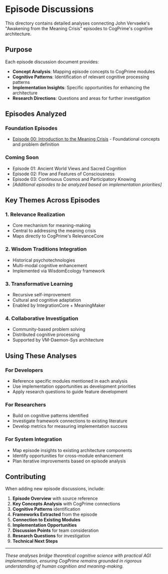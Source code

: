 # Episode Discussions

This directory contains detailed analyses connecting John Vervaeke's "Awakening from the Meaning Crisis" episodes to CogPrime's cognitive architecture.

## Purpose

Each episode discussion document provides:
- **Concept Analysis**: Mapping episode concepts to CogPrime modules
- **Cognitive Patterns**: Identification of relevant cognitive processing patterns
- **Implementation Insights**: Specific opportunities for enhancing the architecture
- **Research Directions**: Questions and areas for further investigation

## Episodes Analyzed

### Foundation Episodes
- [Episode 00: Introduction to the Meaning Crisis](Episode_00_Discussion.md) - Foundational concepts and problem definition

### Coming Soon
- Episode 01: Ancient World Views and Sacred Cognition
- Episode 02: Flow and Features of Consciousness
- Episode 03: Continuous Cosmos and Participatory Knowing
- *[Additional episodes to be analyzed based on implementation priorities]*

## Key Themes Across Episodes

### 1. Relevance Realization
- Core mechanism for meaning-making
- Central to addressing the meaning crisis
- Maps directly to CogPrime's RelevanceCore

### 2. Wisdom Traditions Integration
- Historical psychotechnologies
- Multi-modal cognitive enhancement
- Implemented via WisdomEcology framework

### 3. Transformative Learning
- Recursive self-improvement
- Cultural and cognitive adaptation
- Enabled by IntegrationCore + MeaningMaker

### 4. Collaborative Investigation
- Community-based problem solving
- Distributed cognitive processing
- Supported by VM-Daemon-Sys architecture

## Using These Analyses

### For Developers
- Reference specific modules mentioned in each analysis
- Use implementation opportunities as development priorities
- Apply research questions to guide feature development

### For Researchers
- Build on cognitive patterns identified
- Investigate framework connections to existing literature
- Develop metrics for measuring implementation success

### For System Integration
- Map episode insights to existing architecture components
- Identify opportunities for cross-module enhancement
- Plan iterative improvements based on episode analysis

## Contributing

When adding new episode discussions, include:
1. **Episode Overview** with source reference
2. **Key Concepts Analysis** with CogPrime connections
3. **Cognitive Patterns** identification
4. **Frameworks Extracted** from the episode
5. **Connection to Existing Modules**
6. **Implementation Opportunities**
7. **Discussion Points** for team consideration
8. **Research Questions** for investigation
9. **Technical Next Steps**

---

*These analyses bridge theoretical cognitive science with practical AGI implementation, ensuring CogPrime remains grounded in rigorous understanding of human cognition and meaning-making.*